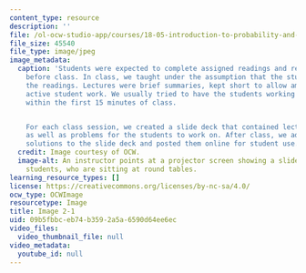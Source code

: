 ```yaml
---
content_type: resource
description: ''
file: /ol-ocw-studio-app/courses/18-05-introduction-to-probability-and-statistics-spring-2014/09b5fbbceb74b3592a5a6590d64ee6ec_gallery2-1.jpg
file_size: 45540
file_type: image/jpeg
image_metadata:
  caption: 'Students were expected to complete assigned readings and reading questions
    before class. In class, we taught under the assumption that the students had done
    the readings. Lectures were brief summaries, kept short to allow ample time for
    active student work. We usually tried to have the students working on a problem
    within the first 15 minutes of class.


    For each class session, we created a slide deck that contained lecture content
    as well as problems for the students to work on. After class, we added problem
    solutions to the slide deck and posted them online for student use.'
  credit: Image courtesy of OCW.
  image-alt: An instructor points at a projector screen showing a slide and addresses
    students, who are sitting at round tables.
learning_resource_types: []
license: https://creativecommons.org/licenses/by-nc-sa/4.0/
ocw_type: OCWImage
resourcetype: Image
title: Image 2-1
uid: 09b5fbbc-eb74-b359-2a5a-6590d64ee6ec
video_files:
  video_thumbnail_file: null
video_metadata:
  youtube_id: null
---
```

